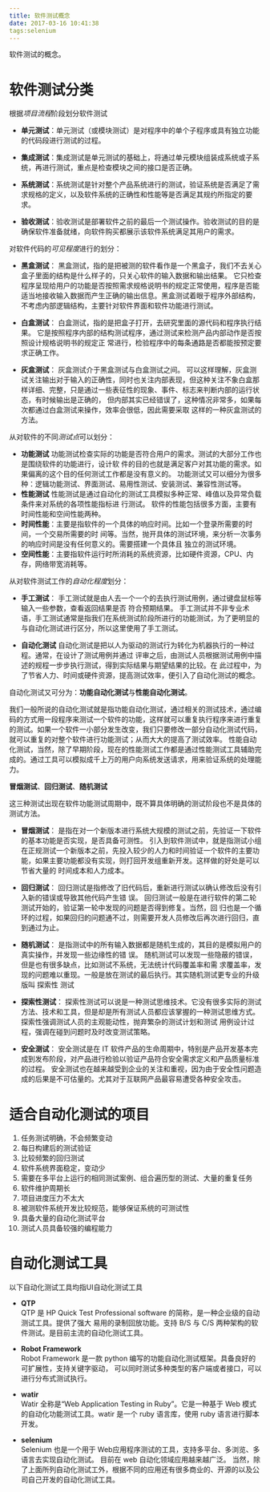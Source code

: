 ```yaml
---
title: 软件测试概念
date: 2017-03-16 10:41:38
tags:selenium
---
```


软件测试的概念。

<!-- more -->

# 软件测试分类

根据*项目流程*阶段划分软件测试

+ **单元测试**：单元测试（或模块测试）是对程序中的单个子程序或具有独立功能的代码段进行测试的过程。

+ **集成测试**：集成测试是单元测试的基础上，将通过单元模块组装成系统或子系统，再进行测试，重点是检查模块之间的接口是否正确。

+ **系统测试**：系统测试是针对整个产品系统进行的测试，验证系统是否满足了需求规格的定义，以及软件系统的正确性和性能等是否满足其规约所指定的要求。

+ **验收测试**：验收测试是部署软件之前的最后一个测试操作。验收测试的目的是确保软件准备就绪，向软件购买都展示该软件系统满足其用户的需求。
 
对软件代码的*可见程度*进行的划分：

+ **黑盒测试**：
黑盒测试，指的是把被测的软件看作是一个黑盒子，我们不去关心盒子里面的结构是什么样子的，只关心软件的输入数据和输出结果。
它只检查程序呈现给用户的功能是否按照需求规格说明书的规定正常使用，程序是否能适当地接收输入数据而产生正确的输出信息。黑盒测试着眼于程序外部结构，不考虑内部逻辑结构，主要针对软件界面和软件功能进行测试。

+ **白盒测试**：
白盒测试，指的是把盒子打开，去研究里面的源代码和程序执行结果。
它是按照程序内部的结构测试程序，通过测试来检测产品内部动作是否按照设计规格说明书的规定正
常进行，检验程序中的每条通路是否都能按预定要求正确工作。

+ **灰盒测试**：
灰盒测试介于黑盒测试与白盒测试之间。
可以这样理解，灰盒测试关注输出对于输入的正确性，同时也关注内部表现，但这种关注不象白盒那
样详细、完整，只是通过一些表征性的现象、事件、标志来判断内部的运行状态，有时候输出是正确的，
但内部其实已经错误了，这种情况非常多，如果每次都通过白盒测试来操作，效率会很低，因此需要采取
这样的一种灰盒测试的方法。

从对软件的不同*测试点*可以划分：

+ **功能测试**
功能测试检查实际的功能是否符合用户的需求。测试的大部分工作也是围绕软件的功能进行，设计软
件的目的也就是满足客户对其功能的需求。如果偏离的这个目的任何测试工作都是没有意义的。
功能测试又可以细分为很多种：逻辑功能测试、界面测试、易用性测试、安装测试、兼容性测试等。
+ **性能测试**
性能测试是通过自动化的测试工具模拟多种正常、峰值以及异常负载条件来对系统的各项性能指标进
行测试。
软件的性能包括很多方面，主要有时间性能和空间性能两种。
+ **时间性能**：主要是指软件的一个具体的响应时间。比如一个登录所需要的时间，一个交易所需要的时
间等。当然，抛开具体的测试环境，来分析一次事务的响应时间是没有任何意义的。需要搭建一个具体且
独立的测试环境。
+ **空间性能**：主要指软件运行时所消耗的系统资源，比如硬件资源，CPU、内存，网络带宽消耗等。

从对软件测试工作的*自动化程度*划分：

+ **手工测试**：
手工测试就是由人去一个一个的去执行测试用例，通过键盘鼠标等输入一些参数，查看返回结果是否
符合预期结果。
手工测试并不非专业术语，手工测试通常是指我们在系统测试阶段所进行的功能测试，为了更明显的
与自动化测试进行区分，所以这里使用了手工测试。

+ **自动化测试**
自动化测试是把以人为驱动的测试行为转化为机器执行的一种过程。通常，在设计了测试用例并通过
评审之后，由测试人员根据测试用例中描述的规程一步步执行测试，得到实际结果与期望结果的比较。在
此过程中，为了节省人力、时间或硬件资源，提高测试效率，便引入了自动化测试的概念。

自动化测试又可分为：**功能自动化测试**与**性能自动化测试**。

我们一般所说的自动化测试就是指功能自动化测试，通过相关的测试技术，通过编码的方式用一段程序来测试一个软件的功能，这样就可以重复执行程序来进行重复的测试。如果一个软件一小部分发生改变，我们只要修改一部分自动化测试代码，就可以重复的对整个软件进行功能测试；从而大大的提高了测试效率。
性能自动化测试，当然，除了早期阶段，现在的性能测试工作都是通过性能测试工具辅助完成的。通过工具可以模拟成千上万的用户向系统发送请求，用来验证系统的处理能力。

**冒烟测试**、**回归测试**、**随机测试**

这三种测试出现在软件功能测试周期中，既不算具体明确的测试阶段也不是具体的测试方法。

+ **冒烟测试**：
是指在对一个新版本进行系统大规模的测试之前，先验证一下软件的基本功能是否实现，是否具备可测性。
引入到软件测试中，就是指测试小组在正规测试一个新版本之前，先投入较少的人力和时间验证一个软件的主要功能，如果主要功能都没有实现，则打回开发组重新开发。这样做的好处是可以节省大量的
时间成本和人力成本。

+ **回归测试**：
回归测试是指修改了旧代码后，重新进行测试以确认修改后没有引入新的错误或导致其他代码产生错
误。
回归测试一般是在进行软件的第二轮测试开始的，验证第一轮中发现的问题是否得到修复。当然，回
归也是一个循环的过程，如果回归的问题通不过，则需要开发人员修改后再次进行回归，直到通过为止。

+ **随机测试**：
是指测试中的所有输入数据都是随机生成的，其目的是模拟用户的真实操作，并发现一些边缘性的错
误。
随机测试可以发现一些隐蔽的错误，但是也有很多缺点，比如测试不系统，无法统计代码覆盖率和需
求覆盖率，发现的问题难以重现。一般是放在测试的最后执行。其实随机测试更专业的升级版叫 探索性
测试

+ **探索性测试**：
探索性测试可以说是一种测试思维技术。它没有很多实际的测试方法、技术和工具，但是却是所有测试人员都应该掌握的一种测试思维方式。探索性强调测试人员的主观能动性，抛弃繁杂的测试计划和测试
用例设计过程，强调在碰到问题时及时改变测试策略。

+ **安全测试**：
安全测试是在 IT 软件产品的生命周期中，特别是产品开发基本完成到发布阶段，对产品进行检验以验证产品符合安全需求定义和产品质量标准的过程。
安全测试也在越来越受到企业的关注和重视，因为由于安全性问题造成的后果是不可估量的。尤其对于互联网产品最容易遭受各种安全攻击。

# 适合自动化测试的项目

1. 任务测试明确，不会频繁变动
2. 每日构建后的测试验证
3. 比较频繁的回归测试
4. 软件系统界面稳定，变动少
5. 需要在多平台上运行的相同测试案例、组合遍历型的测试、大量的重复任务
6. 软件维护周期长
7. 项目进度压力不太大
8. 被测软件系统开发比较规范，能够保证系统的可测试性
9. 具备大量的自动化测试平台
10. 测试人员具备较强的编程能力

# 自动化测试工具

以下自动化测试工具均指UI自动化测试工具

+ **QTP**  
QTP 是 HP Quick Test Professional software 的简称，是一种企业级的自动测试工具。提供了强大
易用的录制回放功能。支持 B/S 与 C/S 两种架构的软件测试。是目前主流的自动化测试工具。

+ **Robot Framework**  
Robot Framework 是一款 python 编写的功能自动化测试框架。具备良好的可扩展性，支持关键字驱动，
可以同时测试多种类型的客户端或者接口，可以进行分布式测试执行。
 
+ **watir**  
Watir 全称是“Web Application Testing in Ruby”。它是一种基于 Web 模式的自动化功能测试工具。watir 是一个 ruby 语言库，使用 ruby 语言进行脚本开发。

+ **selenium**  
Selenium 也是一个用于 Web应用程序测试的工具，支持多平台、多浏览、多语言去实现自动化测试。
目前在 web 自动化领域应用越来越广泛。
当然，除了上面所列自动化测试工外，根据不同的应用还有很多商业的、开源的以及公司自己开发的自动化测试工具。
